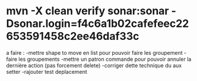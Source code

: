 # mvn -X clean verify sonar:sonar -Dsonar.login=f4c6a1b02cafefeec22653591458c2ee46daf33c 

a faire : 
-mettre shape to move en list pour pouvoir faire les groupement
-faire les groupements
-mettre un patron commande pour pouvoir annuler la dernière action (pas forcement delete)
-corriger dette technique du aux setter 
-rajouter test deplacement